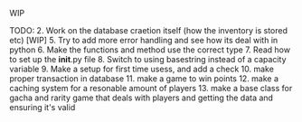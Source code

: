 WIP

TODO:
2. Work on the database craetion itself (how the inventory is stored etc) [WIP]
5. Try to add more error handling and see how its deal with in python
6. Make the functions and method use the correct type
7. Read how to set up the __init__.py file
8. Switch to using basestring instead of a capacity variable
9. Make a setup for first time usess, and add a check
10. make proper transaction in database
11. make a game to win points
12. make a caching system for a resonable amount of players
13. make a base class for gacha and rarity game that deals with players and getting the data and ensuring it's valid